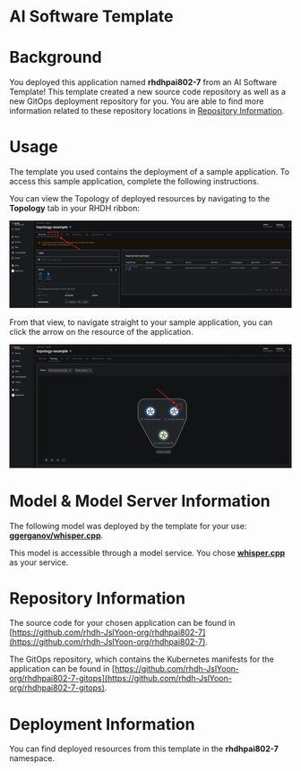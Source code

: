 # AI Software Template

# Background

You deployed this application named **rhdhpai802-7** from an AI Software Template! This template created a new source code repository as well as a new GitOps deployment repository for you. You are able to find more information related to these repository locations in [Repository Information](#repository-information).

# Usage

The template you used contains the deployment of a sample application. To access this sample application, complete the following instructions.

You can view the Topology of deployed resources by navigating to the **Topology** tab in your RHDH ribbon:

![Topology Ribbon](./images/topology-ribbon.png)

From that view, to navigate straight to your sample application, you can click the arrow on the resource of the application.

![Topology View Application Link](./images/topology-app-link.png)

# Model & Model Server Information
The following model was deployed by the template for your use: **[ggerganov/whisper.cpp](https://huggingface.co/ggerganov/whisper.cpp)**.

This model is accessible through a model service. You chose **[whisper.cpp]( https://github.com/containers/ai-lab-recipes/tree/main/model_servers/whispercpp)** as your service.

# Repository Information

The source code for your chosen application can be found in [https://github.com/rhdh-JslYoon-org/rhdhpai802-7](https://github.com/rhdh-JslYoon-org/rhdhpai802-7).

The GitOps repository, which contains the Kubernetes manifests for the application can be found in 
[https://github.com/rhdh-JslYoon-org/rhdhpai802-7-gitops](https://github.com/rhdh-JslYoon-org/rhdhpai802-7-gitops). 

# Deployment Information

You can find deployed resources from this template in the **rhdhpai802-7** namespace.
